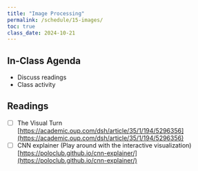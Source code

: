 ```yaml
---
title: "Image Processing"
permalink: /schedule/15-images/
toc: true
class_date: 2024-10-21
---
```

## In-Class Agenda

- Discuss readings
- Class activity

## Readings

- [ ] The Visual Turn [https://academic.oup.com/dsh/article/35/1/194/5296356](https://academic.oup.com/dsh/article/35/1/194/5296356)
- [ ] CNN explainer (Play around with the interactive visualization) [https://poloclub.github.io/cnn-explainer/](https://poloclub.github.io/cnn-explainer/)
